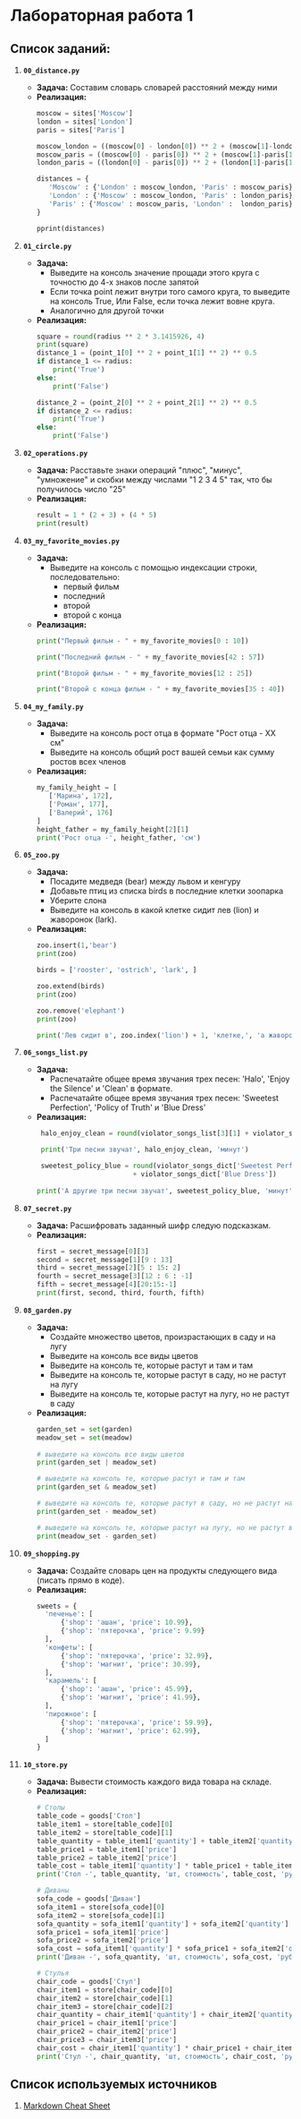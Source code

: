 # Лабораторная работа 1
## Список заданий:
1. **`00_distance.py`**
   - **Задача:** Составим словарь словарей расстояний между ними
   - **Реализация:**
     ```python
     moscow = sites['Moscow']
     london = sites['London']
     paris = sites['Paris']

     moscow_london = ((moscow[0] - london[0]) ** 2 + (moscow[1]-london[1]) ** 2) ** 0.5
     moscow_paris = ((moscow[0] - paris[0]) ** 2 + (moscow[1]-paris[1]) ** 2) ** 0.5
     london_paris = ((london[0] - paris[0]) ** 2 + (london[1]-paris[1]) ** 2) ** 0.5

     distances = {
        'Moscow' : {'London' : moscow_london, 'Paris' : moscow_paris},
        'London' : {'Moscow' : moscow_london, 'Paris' : london_paris},
        'Paris' : {'Moscow' : moscow_paris, 'London' :  london_paris}
     }

     pprint(distances)
     ```

2. **`01_circle.py`**
   - **Задача:** 
     - Выведите на консоль значение прощади этого круга с точностю до 4-х знаков после запятой
     - Если точка point лежит внутри того самого круга, то выведите на консоль True, Или False, если точка лежит вовне круга.
     - Аналогично для другой точки
   - **Реализация:**
     ```python
     square = round(radius ** 2 * 3.1415926, 4)
     print(square)
     distance_1 = (point_1[0] ** 2 + point_1[1] ** 2) ** 0.5
     if distance_1 <= radius: 
         print('True')
     else:
         print('False')

     distance_2 = (point_2[0] ** 2 + point_2[1] ** 2) ** 0.5
     if distance_2 <= radius: 
         print('True')
     else:
         print('False')
     ```

3. **`02_operations.py`**
   - **Задача:** Расставьте знаки операций "плюс", "минус", "умножение" и скобки между числами "1 2 3 4 5" так, что бы получилось число "25"
   - **Реализация:**
     ```python
     result = 1 * (2 + 3) + (4 * 5)
     print(result)
     ```

4. **`03_my_favorite_movies.py`**
   - **Задача:** 
     - Выведите на консоль с помощью индексации строки, последовательно:
       - первый фильм 
       - последний 
       - второй 
       - второй с конца
   - **Реализация:**
     ```python
     print("Первый фильм - " + my_favorite_movies[0 : 10])

     print("Последний фильм - " + my_favorite_movies[42 : 57])

     print("Второй фильм - " + my_favorite_movies[12 : 25])

     print("Второй с конца фильм - " + my_favorite_movies[35 : 40])
     ```

5. **`04_my_family.py`**
   - **Задача:** 
     - Выведите на консоль рост отца в формате "Рост отца - ХХ см"
     - Выведите на консоль общий рост вашей семьи как сумму ростов всех членов
   - **Реализация:**
     ```python
     my_family_height = [
        ['Марина', 172],
        ['Роман', 177],
        ['Валерий', 176]
     ]
     height_father = my_family_height[2][1]
     print('Рост отца -', height_father, 'см')
     ```

1. **`05_zoo.py`**
   - **Задача:** 
     - Посадите медведя (bear) между львом и кенгуру
     - Добавьте птиц из списка birds в последние клетки зоопарка
     - Уберите слона
     - Выведите на консоль в какой клетке сидит лев (lion) и жаворонок (lark).
   - **Реализация:**
     ```python
     zoo.insert(1,'bear')
     print(zoo)

     birds = ['rooster', 'ostrich', 'lark', ]

     zoo.extend(birds)
     print(zoo)

     zoo.remove('elephant')
     print(zoo)

     print('Лев сидит в', zoo.index('lion') + 1, 'клетке,', 'a жаворонок сидит в', zoo.index('lark') + 1, 'клетке.')
     ```

2. **`06_songs_list.py`**
   - **Задача:** 
     - Распечатайте общее время звучания трех песен: 'Halo', 'Enjoy the Silence' и 'Clean' в формате.
     - Распечатайте общее время звучания трех песен: 'Sweetest Perfection', 'Policy of Truth' и 'Blue Dress'
   - **Реализация:**
     ```python
      halo_enjoy_clean = round(violator_songs_list[3][1] + violator_songs_list[5][1] + violator_songs_list[8][1], 2)

      print('Три песни звучат', halo_enjoy_clean, 'минут')

      sweetest_policy_blue = round(violator_songs_dict['Sweetest Perfection'] + violator_songs_dict['Policy of Truth']
                             + violator_songs_dict['Blue Dress'])
    
     print('А другие три песни звучат', sweetest_policy_blue, 'минут')
     ```

3. **`07_secret.py`**
   - **Задача:** Расшифровать заданный шифр следую подсказкам.
   - **Реализация:**
     ```python
     first = secret_message[0][3]
     second = secret_message[1][9 : 13]
     third = secret_message[2][5 : 15: 2]
     fourth = secret_message[3][12 : 6 : -1]
     fifth = secret_message[4][20:15:-1]
     print(first, second, third, fourth, fifth)
     ```

4. **`08_garden.py`**
   - **Задача:** 
     - Создайте множество цветов, произрастающих в саду и на лугу
     - Выведите на консоль все виды цветов
     - Выведите на консоль те, которые растут и там и там
     - Выведите на консоль те, которые растут в саду, но не растут на лугу
     - Выведите на консоль те, которые растут на лугу, но не растут в саду
   - **Реализация:**
     ```python
     garden_set = set(garden)
     meadow_set = set(meadow)
    
     # выведите на консоль все виды цветов
     print(garden_set | meadow_set)

     # выведите на консоль те, которые растут и там и там
     print(garden_set & meadow_set)

     # выведите на консоль те, которые растут в саду, но не растут на лугу
     print(garden_set - meadow_set)

     # выведите на консоль те, которые растут на лугу, но не растут в саду
     print(meadow_set - garden_set)
     ```
5.  **`09_shopping.py`**
    - **Задача:** Создайте словарь цен на продукты следующего вида (писать прямо в коде).
    - **Реализация:**
      ```python
      sweets = {
        'печенье': [
            {'shop': 'ашан', 'price': 10.99},
            {'shop': 'пятерочка', 'price': 9.99}
        ],
        'конфеты': [
            {'shop': 'пятерочка', 'price': 32.99},
            {'shop': 'магнит', 'price': 30.99},
        ],
        'карамель': [
            {'shop': 'ашан', 'price': 45.99},
            {'shop': 'магнит', 'price': 41.99},
        ],
        'пирожное': [
            {'shop': 'пятерочка', 'price': 59.99},
            {'shop': 'магнит', 'price': 62.99},
        ]
      }
      ```
     
6.  **`10_store.py`**
    - **Задача:** Вывести стоимость каждого вида товара на складе.
    - **Реализация:**
      ```python
      # Столы
      table_code = goods['Стол']
      table_item1 = store[table_code][0]
      table_item2 = store[table_code][1]
      table_quantity = table_item1['quantity'] + table_item2['quantity']
      table_price1 = table_item1['price']
      table_price2 = table_item2['price']
      table_cost = table_item1['quantity'] * table_price1 + table_item2['quantity'] * table_price2
      print('Стол -', table_quantity, 'шт, стоимость', table_cost, 'руб')

      # Диваны
      sofa_code = goods['Диван']
      sofa_item1 = store[sofa_code][0]
      sofa_item2 = store[sofa_code][1]
      sofa_quantity = sofa_item1['quantity'] + sofa_item2['quantity']
      sofa_price1 = sofa_item1['price']
      sofa_price2 = sofa_item2['price']
      sofa_cost = sofa_item1['quantity'] * sofa_price1 + sofa_item2['quantity'] * sofa_price2
      print('Диван -', sofa_quantity, 'шт, стоимость', sofa_cost, 'руб')

      # Стулья
      chair_code = goods['Стул']
      chair_item1 = store[chair_code][0]
      chair_item2 = store[chair_code][1]
      chair_item3 = store[chair_code][2]
      chair_quantity = chair_item1['quantity'] + chair_item2['quantity'] + chair_item3['quantity']
      chair_price1 = chair_item1['price']
      chair_price2 = chair_item2['price']
      chair_price3 = chair_item3['price']
      chair_cost = chair_item1['quantity'] * chair_price1 + chair_item2['quantity'] * chair_price2 + chair_item3['quantity'] * chair_price3
      print('Стул -', chair_quantity, 'шт, стоимость', chair_cost, 'руб')
      ```

## Список используемых источников
1. [Markdown Cheat Sheet](https://www.markdownguide.org/cheat-sheet/)
   

   

